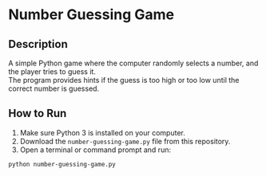 # Number Guessing Game

## Description
A simple Python game where the computer randomly selects a number, and the player tries to guess it.  
The program provides hints if the guess is too high or too low until the correct number is guessed.

## How to Run
1. Make sure Python 3 is installed on your computer.
2. Download the `number-guessing-game.py` file from this repository.
3. Open a terminal or command prompt and run:
```bash
python number-guessing-game.py

